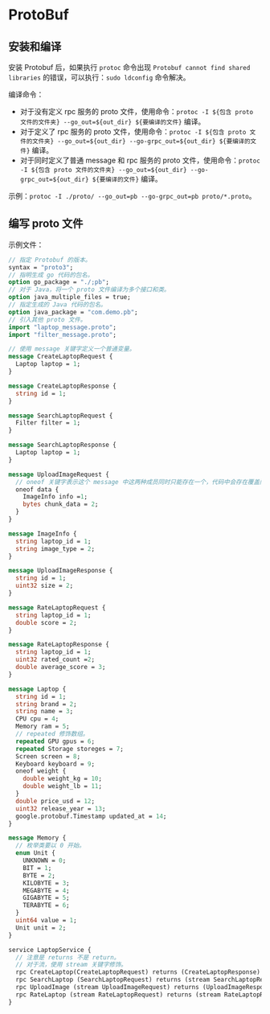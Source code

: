 # ProtoBuf

## 安装和编译

安装 Protobuf 后，如果执行 `protoc` 命令出现 `Protobuf cannot find shared libraries` 的错误，可以执行：`sudo ldconfig` 命令解决。

编译命令：

- 对于没有定义 rpc 服务的 proto 文件，使用命令：`protoc -I ${包含 proto 文件的文件夹} --go_out=${out_dir} ${要编译的文件}` 编译。
- 对于定义了 rpc 服务的 proto 文件，使用命令：`protoc -I ${包含 proto 文件的文件夹} --go_out=${out_dir} --go-grpc_out=${out_dir} ${要编译的文件}` 编译。
- 对于同时定义了普通 message 和 rpc 服务的 proto 文件，使用命令：`protoc -I ${包含 proto 文件的文件夹} --go_out=${out_dir} --go-grpc_out=${out_dir} ${要编译的文件}` 编译。

示例：`protoc -I ./proto/ --go_out=pb --go-grpc_out=pb proto/*.proto`。

## 编写 proto 文件

示例文件：

```protobuf
// 指定 Protobuf 的版本。
syntax = "proto3";
// 指明生成 go 代码的包名。
option go_package = "./;pb";
// 对于 Java，将一个 proto 文件编译为多个接口和类。
option java_multiple_files = true;
// 指定生成的 Java 代码的包名。
option java_package = "com.demo.pb";
// 引入其他 proto 文件。
import "laptop_message.proto";
import "filter_message.proto";

// 使用 message 关键字定义一个普通变量。
message CreateLaptopRequest {
  Laptop laptop = 1;
}

message CreateLaptopResponse {
  string id = 1;
}

message SearchLaptopRequest {
  Filter filter = 1;
}

message SearchLaptopResponse {
  Laptop laptop = 1;
}

message UploadImageRequest {
  // oneof 关键字表示这个 message 中这两种成员同时只能存在一个，代码中会存在覆盖问题。
  oneof data {
    ImageInfo info =1;
    bytes chunk_data = 2;
  }
}

message ImageInfo {
  string laptop_id = 1;
  string image_type = 2;
}

message UploadImageResponse {
  string id = 1;
  uint32 size = 2;
}

message RateLaptopRequest {
  string laptop_id = 1;
  double score = 2;
}

message RateLaptopResponse {
  string laptop_id = 1;
  uint32 rated_count =2;
  double average_score = 3;
}

message Laptop {
  string id = 1;
  string brand = 2;
  string name = 3;
  CPU cpu = 4;
  Memory ram = 5;
  // repeated 修饰数组。
  repeated GPU gpus = 6;
  repeated Storage storeges = 7;
  Screen screen = 8;
  Keyboard keyboard = 9;
  oneof weight {
    double weight_kg = 10;
    double weight_lb = 11;
  }
  double price_usd = 12;
  uint32 release_year = 13;
  google.protobuf.Timestamp updated_at = 14;
}

message Memory {
  // 枚举类要以 0 开始。
  enum Unit {
    UNKNOWN = 0;
    BIT = 1;
    BYTE = 2;
    KILOBYTE = 3;
    MEGABYTE = 4;
    GIGABYTE = 5;
    TERABYTE = 6;
  }
  uint64 value = 1;
  Unit unit = 2;
}

service LaptopService {
  // 注意是 returns 不是 return。
  // 对于流，使用 stream 关键字修饰。
  rpc CreateLaptop(CreateLaptopRequest) returns (CreateLaptopResponse) {};
  rpc SearchLaptop (SearchLaptopRequest) returns (stream SearchLaptopResponse) {};
  rpc UploadImage (stream UploadImageRequest) returns (UploadImageResponse) {};
  rpc RateLaptop (stream RateLaptopRequest) returns (stream RateLaptopResponse) {};
}
```

